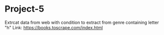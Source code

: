 # Project-5

Extrcat data from web with condition to extract from genre containing letter "h"
Link: https://books.toscrape.com/index.html
